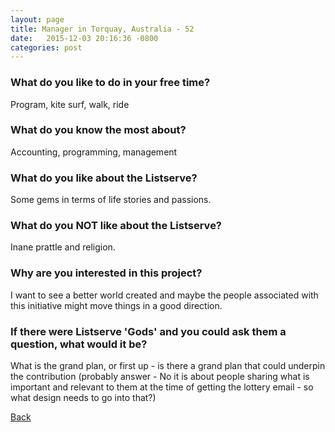 ```yaml
---
layout: page
title: Manager in Torquay, Australia - 52
date:   2015-12-03 20:16:36 -0800
categories: post
---
```


### What do you like to do in your free time?
<p>Program, kite surf, walk, ride</p>

### What do you know the most about?
<p>Accounting, programming, management</p>

### What do you like about the Listserve?
<p>Some gems in terms of life stories and passions.</p>

### What do you NOT like about the Listserve?
<p>Inane prattle and religion.</p>

### Why are you interested in this project?
<p>I want to see a better world created and maybe the people associated with this initiative might move things in a good direction.</p>

### If there were Listserve 'Gods' and you could ask them a question, what would it be?
<p>What is the grand plan, or first up - is there a grand plan that could underpin the contribution (probably answer - No it is about people sharing what is important and relevant to them at the time of getting the lottery email - so what design needs to go into that?)</p>

[Back][1]

[1]: /responders/all